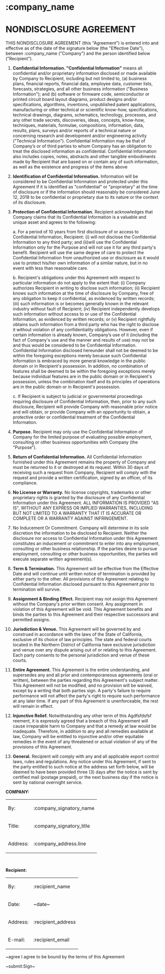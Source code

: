 # :company_name
# NONDISCLOSURE AGREEMENT

THIS NONDISCLOSURE AGREEMENT (this "Agreement") is entered into and effective as of the date of the signature  below (the "Effective Date"), between :company_name ("Company") and the person identified below ("Recipient").

1. __Confidential Information. "Confidential Information"__ means all confidential and/or proprietary information disclosed or made available by Company to Recipient, including but not limited to, (a) business plans, financial reports, financial data, employee data, customer lists, forecasts, strategies, and all other business information ("Business Information"); and (b) software or firmware code, semiconductor or printed circuit board layout diagrams, product designs and/or specifications, algorithms, inventions, unpublished patent applications, manufacturing or other technical or scientific know-how, specifications, technical drawings, diagrams, schematics, technology, processes, and any other trade secrets, discoveries, ideas, concepts, know-how, techniques, materials, formulae, compositions, information, data, results, plans, surveys and/or reports of a technical nature or concerning research and development and/or engineering activity ("Technical Information"). Confidential Information may be that of Company’s or of third parties to whom Company has an obligation to treat the disclosed information as confidential. Confidential Information also includes copies, notes, abstracts and other tangible embodiments made by Recipient that are based on or contain any of such information, as well as the existence and progress of the items above

2. __Identification of Confidential Information.__ Information will be considered to be Confidential Information and protected under this Agreement if it is identified as "confidential" or "proprietary" at the time of disclosure or if the information should reasonably be considered June 12, 2018 to be confidential or proprietary due to its nature or the context of its disclosure.

3. __Protection of Confidential Information.__ Recipient acknowledges that Company claims that its Confidential Information is a valuable and unique asset and agrees to the following:

    a. For a period of 10 years from first disclosure of or access to Confidential Information, Recipient: (i) will not disclose the Confidential Information to any third party; and (ii)will use the Confidential Information only for the Purpose and will not use it for any third party's benefit. Recipient will use the same degree of care to protect the Confidential Information from unauthorized use or disclosure as it would use to protect his/her own information of a similar nature, but in no event with less than reasonable care.

    b. Recipient's obligations under this Agreement with respect to particular information do not apply to the extent that: (i) Company authorizes Recipient in writing to disclose such information; (ii) Recipient knows such information at the time of disclosure by Company, free of any obligation to keep it confidential, as evidenced by written records; (iii) such information is or becomes generally known in the relevant industry without fault of Recipient; (iv) Recipient independently develops such information without access to or use of the Confidential Information, as evidenced by written records; or (v) Recipient rightfully obtains such information from a third party who has the right to disclose it without violation of any confidentiality obligations. However, even if certain information is already known, Company’s use of it (including the fact of Company's use and the manner and results of use) may not be and thus would be considered to be Confidential Information. Confidential Information disclosed hereunder shall not be deemed to be within the foregoing exceptions merely because such Confidential Information is embraced by more general knowledge in the public domain or in Recipient's possession. In addition, no combination of features shall be deemed to be within the foregoing exceptions merely because individual features are in the public domain or in Recipient's possession, unless the combination itself and its principles of operations are in the public domain or in Recipient's possession.

    c. If Recipient is subject to judicial or governmental proceedings requiring disclosure of Confidential Information, then, prior to any such disclosure, Recipient will provide Company with reasonable prior notice and will obtain, or provide Company with an opportunity to obtain, a protective order or confidential treatment of the Confidential Information.

4. __Purpose.__ Recipient may only use the Confidential Information of Company for the limited purpose of evaluating possible employment, consulting or other business opportunities with Company (the "Purpose").

5. __Return of Confidential Information.__ All Confidential Information furnished under this Agreement remains the property of Company and must be returned to it or destroyed at its request. Within 30 days of receiving such a request from Company, Recipient will comply with the request and provide a written certification, signed by an officer, of its compliance.

6. __No License or Warranty.__ No license copyrights, trademarks or other proprietary rights is granted by the disclosure of any Confidential Information under this Agreement. ALL INFORMATION IS PROVIDED "AS IS", WITHOUT ANY EXPRESS OR IMPLIED WARRANTIES, INCLUDING BUT NOT LIMITED TO A WARRANTY THAT IT IS ACCURATE OR COMPLETE OR A WARRANTY AGAINST INFRINGEMENT.

7. No Inducement Or Commitment. Company will determine in its sole discretion the information to be disclosed to Recipient. Neither the disclosure nor access to Confidential Information under this Agreement constitutes an inducement or commitment to enter into any employment, consulting or other business relationship. If the parties desire to pursue employment, consulting or other business opportunities, the parties will execute separate written agreement(s).


8. __Term & Termination.__ This Agreement will be effective from the Effective Date and will continue until written notice of termination is provided by either party to the other. All provisions of this Agreement relating to Confidential Information disclosed pursuant to this Agreement prior to termination will survive.

9. __Assignment & Binding Effect.__ Recipient may not assign this Agreement without the Company's prior written consent. Any assignment in violation of this Agreement will be void. This Agreement benefits and binds the parties to this Agreement and their respective successors and permitted assigns.

10. __Jurisdiction & Venue.__ This Agreement will be governed by and construed in accordance with the laws of the State of California, exclusive of its choice of law principles. The state and federal courts located in the Northern District of California have exclusive jurisdiction and venue over any dispute arising out of or relating to this Agreement. Each party consents to the personal jurisdiction and venue of these courts.

11. __Entire Agreement.__ This Agreement is the entire understanding, and supersedes any and all prior and contemporaneous agreements (oral or written), between the parties regarding this Agreement's subject matter. This Agreement will not be modified, and no provision will be waived, except by a writing that both parties sign. A party's failure to require performance will not affect the party's right to require such performance at any later time. If any part of this Agreement is unenforceable, the rest will remain in effect.

12. __Injunctive Relief.__ Notwithstanding any other term of this Agdfsfdsfsf reement, it is expressly agreed that a breach of this Agreement will cause irreparable harm to Company and that a remedy at law would be inadequate. Therefore, in addition to any and all remedies available at law, Company will be entitled to injunctive and/or other equitable remedies in the event of any threatened or actual violation of any of the provisions of this Agreement.

13. __General.__ Recipient will comply with any and all applicable export control laws, rules and regulations. Any notice under this Agreement, if sent to the party entitled to such notice at the address set forth below, will be deemed to have been provided three (3) days after the notice is sent by certified mail (postage prepaid), or the next business day if the notice is sent by national overnight service.

__COMPANY:__ 	

<table>
<tr>
<td>

By: 

</td>
<td class="bold">

:company_signatory_name

</td>
</tr>
<tr>
<td>

Title:

</td>
<td class="bold">

:company_signatory_title

</td>
</tr>
<tr>
<td>

Address: 

</td>
<td class="bold">

:company_address.line

</td>
</tr>
</table>

&nbsp;

__Recipient:__ 

<table>
<tr>
<td>

By: 

</td>
<td class="bold">

:recipient_name

</td>
</tr>
<tr>
<td>

Date: 

</td>
<td class="bold">

~date~

</td>
</tr>
<tr>
<td>

Address: 

</td>
<td class="bold">

:recipient_address

</td>
</tr>
<tr>
<td>

E-mail:

</td>
<td class="bold">

:recipient_email

</td>
</tr>
</table>

~agree I agree to be bound by the terms of this Agreement

~submit:Sign~
